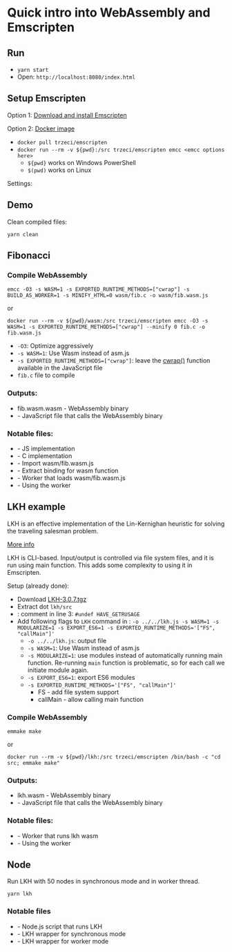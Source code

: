# Quick intro into WebAssembly and Emscripten

## Run

* `yarn start`
* Open: `http://localhost:8080/index.html`

## Setup Emscripten

Option 1: [Download and install Emscripten](https://emscripten.org/docs/getting_started/downloads.html)

Option 2: [Docker image](https://hub.docker.com/r/trzeci/emscripten/)

* `docker pull trzeci/emscripten`
* `docker run --rm -v ${pwd}:/src trzeci/emscripten emcc <emcc options here>`
    * `${pwd}` works on Windows PowerShell
    * `$(pwd)` works on Linux

Settings: [](https://github.com/emscripten-core/emscripten/blob/main/src/settings.js)

## Demo

Clean compiled files:

```shell
yarn clean
```

## Fibonacci

### Compile WebAssembly

```shell
emcc -O3 -s WASM=1 -s EXPORTED_RUNTIME_METHODS=["cwrap"] -s BUILD_AS_WORKER=1 -s MINIFY_HTML=0 wasm/fib.c -o wasm/fib.wasm.js
```

or

```shell
docker run --rm -v ${pwd}/wasm:/src trzeci/emscripten emcc -O3 -s WASM=1 -s EXPORTED_RUNTIME_METHODS=["cwrap"] --minify 0 fib.c -o fib.wasm.js
```

* `-O3`: Optimize aggressively
* `-s WASM=1`: Use Wasm instead of asm.js
* `-s EXPORTED_RUNTIME_METHODS=["cwrap"]`: leave the [cwrap()](https://emscripten.org/docs/porting/connecting_cpp_and_javascript/Interacting-with-code.html#interacting-with-code-ccall-cwrap) function available in the JavaScript file
* `fib.c` file to compile

### Outputs:

* fib.wasm.wasm - WebAssembly binary
* [](wasm/fib.wasm.js) - JavaScript file that calls the WebAssembly binary

### Notable files:

* [](js/fib.js) - JS implementation
* [](wasm/fib.c) - C implementation
* [](index.html) - Import wasm/fib.wasm.js
* [](js/fibWasm.js) - Extract binding for wasm function
* [](wasm/worker.js) - Worker that loads wasm/fib.wasm.js
* [](js/fibWasmWorker.js) - Using the worker

## LKH example

LKH is an effective implementation of the Lin-Kernighan heuristic for solving the traveling salesman problem.

[More info](http://webhotel4.ruc.dk/~keld/research/LKH-3/)

LKH is CLI-based. Input/output is controlled via file system files, and it is run using main function. This adds some complexity to using it in Emscripten.

Setup (already done):

* Download [LKH-3.0.7.tgz](http://webhotel4.ruc.dk/~keld/research/LKH-3/LKH-3.0.7.tgz)
* Extract dot `lkh/src`
* [](lkh/src/SRC/GetTime.c): comment in line 3: `#undef HAVE_GETRUSAGE`
* Add following flags to `LKH` command in [](lkh/src/SRC/Makefile):
  `-o ../../lkh.js -s WASM=1 -s MODULARIZE=1 -s EXPORT_ES6=1 -s EXPORTED_RUNTIME_METHODS='["FS", "callMain"]'`
  * `-o ../../lkh.js`: output file
  * `-s WASM=1`: Use Wasm instead of asm.js
  * `-s MODULARIZE=1`: use modules instead of automatically running main function. Re-running `main` function is problematic, so for each call we initiate module again.
  * `-s EXPORT_ES6=1`: export ES6 modules
  * `-s EXPORTED_RUNTIME_METHODS='["FS", "callMain"]'`
    * FS - add file system support
    * callMain - allow calling main function

### Compile WebAssembly

```shell
emmake make
```

or

```shell
docker run --rm -v ${pwd}/lkh:/src trzeci/emscripten /bin/bash -c "cd src; emmake make"
```

### Outputs:

* lkh.wasm - WebAssembly binary
* [](lkh/lkh.js) - JavaScript file that calls the WebAssembly binary

### Notable files:

* [](lkh/worker.js) - Worker that runs lkh wasm
* [](js/lkh.js) - Using the worker

## Node

Run LKH with 50 nodes in synchronous mode and in worker thread.

```shell
yarn lkh
```

### Notable files

* [](node/index.js) - Node.js script that runs LKH
* [](node/lkh.js) - LKH wrapper for synchronous mode
* [](node/lkh-node-worker.js) - LKH wrapper for worker mode

